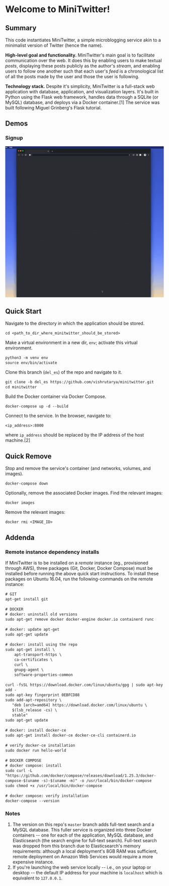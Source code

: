 # Welcome to MiniTwitter!

## Summary
This code instantiates MiniTwitter, a simple microblogging service akin to a minimalist version of Twitter (hence the name).

**High-level goal and functionality.** MiniTwitter's main goal is to facilitate communication over the web. It does this by enabling users to make textual *posts*, displaying these posts publicly as the author's *stream*, and enabling users to follow one another such that each user's *feed* is a chronological list of all the posts made by the user and those the user is following.

**Technology stack.** Despite it's simplicity, MiniTwitter is a full-stack web application with database, application, and visualization layers. It's built in Python using the Flask web framework, handles data through a SQLite (or MySQL) database, and deploys via a Docker container.[1] The service was built following Miguel Grinberg's Flask tutorial. 

## Demos
### Signup
![](/gifs/signup_looped.gif)

## Quick Start
Navigate to the directory in which the application should be stored.
```
cd <path_to_dir_where_minitwitter_should_be_stored>
```

Make a virtual environment in a new dir, `env`; activate this virtual environment.
```
python3 -m venv env
source env/bin/activate
```

Clone this branch (`del_es`) of the repo and navigate to it.
```
git clone -b del_es https://github.com/vishrutarya/minitwitter.git
cd minitwitter
```

Build the Docker container via Docker Compose.
```
docker-compose up -d --build
```

Connect to the service. In the browser, navigate to:
```
<ip_address>:8000
```

where `ip_address` should be replaced by the IP address of the host machine.[2]

## Quick Remove
Stop and remove the service's container (and networks, volumes, and images).
```
docker-compose down
```

Optionally, remove the associated Docker images. Find the relevant images:
```
docker images
```

Remove the relevant images:
```
docker rmi <IMAGE_ID>
```

## Addenda
### Remote instance dependency installs
If MiniTwitter is to be installed on a *remote* instance (eg., provisioned through AWS), three packages (Git, Docker, Docker Compose) must be installed before running the above quick start instructions. To install these packages on Ubuntu 16.04, run the following-commands on the remote instance:

```
# GIT
apt-get install git

# DOCKER
# docker: uninstall old versions
sudo apt-get remove docker docker-engine docker.io containerd runc

# docker: update apt-get
sudo apt-get update

# docker: install using the repo
sudo apt-get install \
    apt-transport-https \
    ca-certificates \
    curl \
    gnupg-agent \
    software-properties-common

curl -fsSL https://download.docker.com/linux/ubuntu/gpg | sudo apt-key add -
sudo apt-key fingerprint 0EBFCD88
sudo add-apt-repository \
   "deb [arch=amd64] https://download.docker.com/linux/ubuntu \
   $(lsb_release -cs) \
   stable"
sudo apt-get update

# docker: install docker-ce
sudo apt-get install docker-ce docker-ce-cli containerd.io

# verify docker-ce installation
sudo docker run hello-world

# DOCKER COMPOSE
# docker compose: install
sudo curl -L "https://github.com/docker/compose/releases/download/1.25.3/docker-compose-$(uname -s)-$(uname -m)" -o /usr/local/bin/docker-compose
sudo chmod +x /usr/local/bin/docker-compose

# docker compose: verify installation
docker-compose --version
```

### Notes
1. The version on this repo's `master` branch adds full-text search and a MySQL database. This fuller service is organized into three Docker containers -- one for each of the application, MySQL database, and Elasticsearch (the search engine for full-text search). Full-text search was dropped from this branch due to Elasticsearch's memory requirements: although a local deployment's 8GB RAM was sufficient, remote deployment on Amazon Web Services would require a more expensive instance.
2. If you're launching the web service locally -- i.e., on your laptop or desktop -- the default IP address for your machine is `localhost` which is equivalent to `127.0.0.1`.
